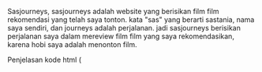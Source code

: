 Sasjourneys, sasjourneys adalah website yang berisikan film film rekomendasi yang telah saya tonton. kata "sas" yang berarti sastania, nama saya sendiri, dan journeys adalah perjalanan. jadi sasjourneys berisikan perjalanan saya dalam mereview film film yang saya rekomendasikan, karena hobi saya adalah menonton film.

Penjelasan kode html
   (<title>) : kode untuk menginput judul 
   saya menggunakan "welcome to sasjourneys, full on movies reccomendation" sebagai kalimat pembuka agar orang mengetahui bahwa website sasjourneys adalah website untuk film rekomendasi dari author, yaitu saya sendiri
   
   (<img src=) : kode untuk menginput foto dari internet.
   saya memilih menambahkan foto ini agar tampilan web saya terlihat lebih menarik
   
   <a href = "#"> home </a>
   <a href = "#"> about </a>
   <a href= "#"> review< /a>
   kode untuk navbar, untuk mengarahkan pengunjung website


